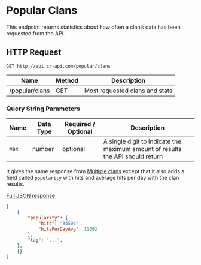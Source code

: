 # Popular Clans

This endpoint returns statistics about how often a clan’s data has been requested from the API.


## HTTP Request

`GET http://api.cr-api.com/popular/clans`

Name | Method | Description
--- | --- | ---
/popular/clans | GET | Most requested clans and stats

### Query String Parameters

Name | Data Type | Required / Optional | Description
--- | --- | --- | ---
`max` | number | optional | A single digit to indicate the maximum amount of results the API should return

It gives the same response from [Multiple clans](/endpoints/clan?id=multiple-clans) except that it also adds a field called `popularity` with hits and average hits per day with the clan results.

<a href="/json/popular_clans.json">Full JSON response</a>

```json
[
    {
        "popularity": {
            "hits": "34506",
            "hitsPerDayAvg": 11502
        },
        "tag": "...",
    },
    {}
]
```
